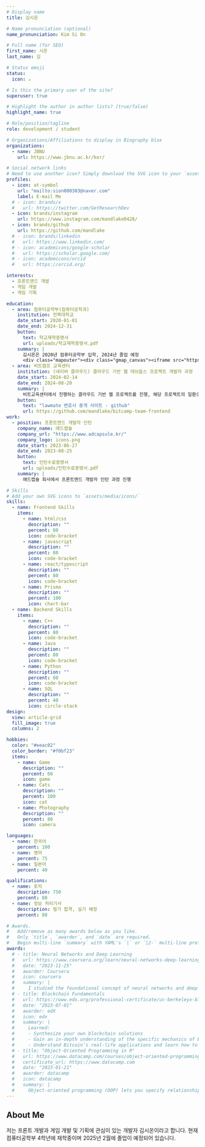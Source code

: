 ```yaml
---
# Display name
title: 김시온

# Name pronunciation (optional)
name_pronunciation: Kim Si On

# Full name (for SEO)
first_name: 시온
last_name: 김

# Status emoji
status:
  icon: ☕️

# Is this the primary user of the site?
superuser: true

# Highlight the author in author lists? (true/false)
highlight_name: true

# Role/position/tagline
role: development / student

# Organizations/Affiliations to display in Biography blox
organizations:
  - name: JBNU
    url: https://www.jbnu.ac.kr/kor/

# Social network links
# Need to use another icon? Simply download the SVG icon to your `assets/media/icons/` folder.
profiles:
  - icon: at-symbol
    url: "mailto:sion000303@naver.com"
    label: E-mail Me
  # - icon: brands/x
  #   url: https://twitter.com/GetResearchDev
  - icon: brands/instagram
    url: https://www.instagram.com/mandlake0428/
  - icon: brands/github
    url: https://github.com/mandlake
  # - icon: brands/linkedin
  #   url: https://www.linkedin.com/
  # - icon: academicons/google-scholar
  #   url: https://scholar.google.com/
  # - icon: academicons/orcid
  #   url: https://orcid.org/

interests:
  - 프론트엔드 개발
  - 게임 개발
  - 게임 기획

education:
  - area: 컴퓨터공학부(컴퓨터공학과)
    institution: 전북대학교
    date_start: 2020-01-01
    date_end: 2024-12-31
    button:
      text: 학교재학증명서
      url: uploads/학교재학증명서.pdf
    summary: |
      김시온은 2020년 컴퓨터공학부 입학, 2024년 졸업 예정
      <div class="mapouter"><div class="gmap_canvas"><iframe src="https://maps.google.com/maps?q=%EC%A0%84%EB%B6%81%EB%8C%80%ED%95%99%EA%B5%90%20%EC%83%88%EB%B9%9B%EA%B4%80&amp;t=&amp;z=18&amp;ie=UTF8&amp;iwloc=&amp;output=embed" frameborder="0" scrolling="no" style="width: 600px; height: 500px;"></iframe><style>.mapouter{display:table;}.gmap_canvas{overflow:hidden;position:relative;height:500px;width:600px;background:#fff;}</style><a href="https://fnfmods.net/vs-tricky/">fnf tricky</a><style>.gmap_canvas iframe{position:relative !important;z-index:2 !important;}.gmap_canvas a{color:#fff !important;position:absolute !important;top:0 !important;left:0 !important;z-index:0 !important;}</style></div></div>
  - area: 비트캠프 교육센터
    institution: (네이버 클라우드) 클라우드 기반 웹 데브옵스 프로젝트 개발자 과정
    date_start: 2024-02-14
    date_end: 2024-08-20
    summary: |
      비트교육센터에서 진행하는 클라우드 기반 웹 프로젝트를 진행, 해당 프로젝트의 일환으로 lawmate라는 ai를 이용한 변호사 중개 사이트 제작.
    button:
      text: "lawmate 변호사 중개 사이트 - github"
      url: https://github.com/mandlake/bitcamp-team-frontend
work:
  - position: 프론트엔드 개발자 인턴
    company_name: 애드캡슐
    company_url: "https://www.adcapsule.kr/"
    company_logo: icons.png
    date_start: 2023-06-27
    date_end: 2023-08-25
    button:
      text: 인턴수료증명서
      url: uploads/인턴수료증명서.pdf
    summary: |
      애드캡슐 회사에서 프론트엔드 개발자 인턴 과정 진행

# Skills
# Add your own SVG icons to `assets/media/icons/`
skills:
  - name: Frontend Skills
    items:
      - name: html/css
        description: ""
        percent: 80
        icon: code-bracket
      - name: javascript
        description: ""
        percent: 80
        icon: code-bracket
      - name: react/typescript
        description: ""
        percent: 80
        icon: code-bracket
      - name: Prisma
        description: ""
        percent: 100
        icon: chart-bar
  - name: Backend Skills
    items:
      - name: C++
        description: ""
        percent: 80
        icon: code-bracket
      - name: Java
        description: ""
        percent: 80
        icon: code-bracket
      - name: Python
        description: ""
        percent: 80
        icon: code-bracket
      - name: SQL
        description: ""
        percent: 40
        icon: circle-stack
design:
  view: article-grid
  fill_image: true
  columns: 2

hobbies:
  color: "#eeac02"
  color_border: "#f0bf23"
  items:
    - name: Game
      description: ""
      percent: 60
      icon: game
    - name: Cats
      description: ""
      percent: 100
      icon: cat
    - name: Photography
      description: ""
      percent: 80
      icon: camera

languages:
  - name: 한국어
    percent: 100
  - name: 영어
    percent: 75
  - name: 일본어
    percent: 40

qualifications:
  - name: 토익
    description: 750
    percent: 80
  - name: 정보 처리기사
    description: 필기 합격, 실기 예정
    percent: 80

# Awards.
#   Add/remove as many awards below as you like.
#   Only `title`, `awarder`, and `date` are required.
#   Begin multi-line `summary` with YAML's `|` or `|2-` multi-line prefix and indent 2 spaces below.
awards:
  # - title: Neural Networks and Deep Learning
  #   url: https://www.coursera.org/learn/neural-networks-deep-learning
  #   date: "2023-11-25"
  #   awarder: Coursera
  #   icon: coursera
  #   summary: |
  #     I studied the foundational concept of neural networks and deep learning. By the end, I was familiar with the significant technological trends driving the rise of deep learning; build, train, and apply fully connected deep neural networks; implement efficient (vectorized) neural networks; identify key parameters in a neural network’s architecture; and apply deep learning to your own applications.
  # - title: Blockchain Fundamentals
  #   url: https://www.edx.org/professional-certificate/uc-berkeleyx-blockchain-fundamentals
  #   date: "2023-07-01"
  #   awarder: edX
  #   icon: edx
  #   summary: |
  #     Learned:
  #     - Synthesize your own blockchain solutions
  #     - Gain an in-depth understanding of the specific mechanics of Bitcoin
  #     - Understand Bitcoin’s real-life applications and learn how to attack and destroy Bitcoin, Ethereum, smart contracts and Dapps, and alternatives to Bitcoin’s Proof-of-Work consensus algorithm
  # - title: "Object-Oriented Programming in R"
  #   url: https://www.datacamp.com/courses/object-oriented-programming-with-s3-and-r6-in-r
  #   certificate_url: https://www.datacamp.com
  #   date: "2023-01-21"
  #   awarder: datacamp
  #   icon: datacamp
  #   summary: |
  #     Object-oriented programming (OOP) lets you specify relationships between functions and the objects that they can act on, helping you manage complexity in your code. This is an intermediate level course, providing an introduction to OOP, using the S3 and R6 systems. S3 is a great day-to-day R programming tool that simplifies some of the functions that you write. R6 is especially useful for industry-specific analyses, working with web APIs, and building GUIs.
---
```


## About Me

저는 프론트 개발과 게임 개발 및 기획에 관심이 있는 개발자 김시온이라고 합니다. 현재 컴퓨터공학부 4학년에 재학중이며 2025년 2월에 졸업이 예정되어 있습니다.
